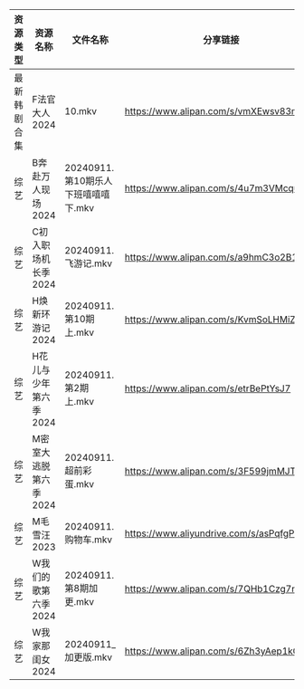 | 资源类型   | 资源名称          | 文件名称                      | 分享链接                                      | 更新时间                |
| ------ | ------------- | ------------------------- | ----------------------------------------- | ------------------- |
| 最新韩剧合集 | F法官大人2024     | 10.mkv                    | https://www.alipan.com/s/vmXEwsv83mq      | 2024-09-11 00:05:38 |
| 综艺     | B奔赴万人现场2024   | 20240911.第10期乐人下班嘻嘻嘻下.mkv | https://www.alipan.com/s/4u7m3VMcqux      | 2024-09-11 14:07:56 |
| 综艺     | C初入职场机长季2024  | 20240911.飞游记.mkv          | https://www.alipan.com/s/a9hmC3o2B18      | 2024-09-11 14:07:59 |
| 综艺     | H焕新环游记2024    | 20240911.第10期上.mkv        | https://www.alipan.com/s/KvmSoLHMiZr      | 2024-09-11 14:08:15 |
| 综艺     | H花儿与少年第六季2024 | 20240911.第2期上.mkv         | https://www.alipan.com/s/etrBePtYsJ7      | 2024-09-11 14:08:18 |
| 综艺     | M密室大逃脱第六季2024 | 20240911.超前彩蛋.mkv         | https://www.alipan.com/s/3F599jmMJTn      | 2024-09-11 14:08:36 |
| 综艺     | M毛雪汪2023      | 20240911.购物车.mkv          | https://www.aliyundrive.com/s/asPqfgPRqAg | 2024-09-11 14:08:42 |
| 综艺     | W我们的歌第六季2024  | 20240911.第8期加更.mkv        | https://www.alipan.com/s/7QHb1Czg7nU      | 2024-09-11 14:09:46 |
| 综艺     | W我家那闺女2024    | 20240911_加更版.mkv          | https://www.alipan.com/s/6Zh3yAep1kC      | 2024-09-11 14:09:49 |
